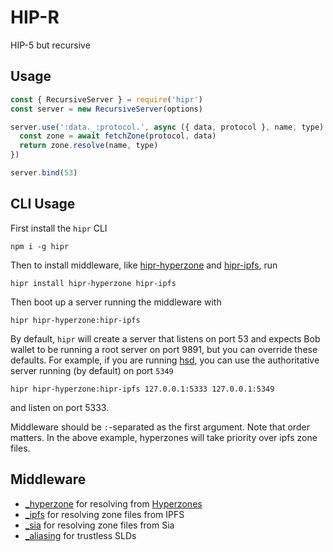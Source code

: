 # HIP-R

HIP-5 but recursive

## Usage

```js
const { RecursiveServer } = require('hipr') 
const server = new RecursiveServer(options)

server.use(':data._:protocol.', async ({ data, protocol }, name, type) => {
  const zone = await fetchZone(protocol, data)
  return zone.resolve(name, type)
})

server.bind(53)
```

## CLI Usage

First install the `hipr` CLI

```
npm i -g hipr
```

Then to install middleware, like [hipr-hyperzone](https://github.com/lukeburns/hipr-hyperzone) and [hipr-ipfs](https://github.com/lukeburns/hipr-ipfs), run
```
hipr install hipr-hyperzone hipr-ipfs
```
Then boot up a server running the middleware with

```
hipr hipr-hyperzone:hipr-ipfs
```

By default, `hipr` will create a server that listens on port 53 and expects Bob wallet to be running a root server on port 9891, but you can override these defaults. For example, if you are running [hsd](https://github.com/handshake-org/hsd), you can use the authoritative server running (by default) on port `5349`
```
hipr hipr-hyperzone:hipr-ipfs 127.0.0.1:5333 127.0.0.1:5349
```
and listen on port 5333.

Middleware should be `:`-separated as the first argument. Note that order matters. In the above example, hyperzones will take priority over ipfs zone files.

## Middleware

- [_hyperzone](https://github.com/lukeburns/hipr-hyperzone) for resolving from [Hyperzones](https://github.com/lukeburns/hyperzone)
- [_ipfs](https://github.com/lukeburns/hipr-ipfs) for resolving zone files from IPFS
- [_sia](https://github.com/lukeburns/hipr-sia) for resolving zone files from Sia
- [_aliasing](https://github.com/lukeburns/hipr-aliasing) for trustless SLDs
